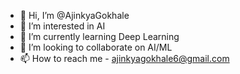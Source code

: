 - 👋 Hi, I’m @AjinkyaGokhale
- 👀 I’m interested in AI
- 🌱 I’m currently learning Deep Learning
- 💞️ I’m looking to collaborate on AI/ML
- 📫 How to reach me - ajinkyagokhale6@gmail.com

<!---
AjinkyaGokhale/AjinkyaGokhale is a ✨ special ✨ repository because its `README.md` (this file) appears on your GitHub profile.
You can click the Preview link to take a look at your changes.
--->
